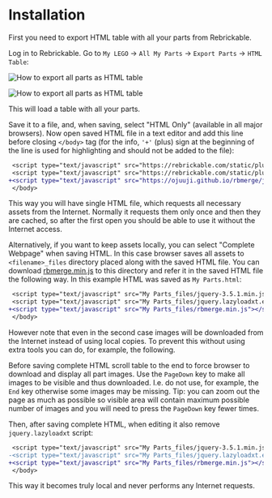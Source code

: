 # Installation

First you need to export HTML table with all your parts from Rebrickable.

Log in to Rebrickable. Go to `My LEGO` → `All My Parts` → `Export Parts` → `HTML Table`:

![How to export all parts as HTML table](img/export_parts.png)

![How to export all parts as HTML table](/img/export_parts.png)

This will load a table with all your parts.

Save it to a file, and, when saving, select "HTML Only" (available in all major browsers). Now open saved HTML file in a text editor and add this line before closing `</body>` tag (for the info, `'+'` (plus) sign at the beginning of the line is used for highlighting and should not be added to the file):

```diff
 <script type="text/javascript" src="https://rebrickable.com/static/plugins/jquery/jquery-3.5.1.min.js"></script>
 <script type="text/javascript" src="https://rebrickable.com/static/plugins/lazyload/jquery.lazyloadxt.extra.min.js"></script>
+<script type="text/javascript" src="https://ojuuji.github.io/rbmerge/js/rbmerge.min.js"></script>
 </body>
```

This way you will have single HTML file, which requests all necessary assets from the Internet. Normally it requests them only once and then they are cached, so after the first open you should be able to use it without the Internet access.

Alternatively, if you want to keep assets locally, you can select "Complete Webpage" when saving HTML. In this case browser saves all assets to `<filename>_files` directory placed along with the saved HTML file. You can download [rbmerge.min.js](js/rbmerge.min.js) to this directory and refer it in the saved HTML file the following way. In this example HTML was saved as `My Parts.html`:

```diff
 <script type="text/javascript" src="My Parts_files/jquery-3.5.1.min.js"></script>
 <script type="text/javascript" src="My Parts_files/jquery.lazyloadxt.extra.min.js"></script>
+<script type="text/javascript" src="My Parts_files/rbmerge.min.js"></script>
 </body>
```

However note that even in the second case images will be downloaded from the Internet instead of using local copies. To prevent this without using extra tools you can do, for example, the following.

Before saving complete HTML scroll table to the end to force browser to download and display all part images. Use the `PageDown` key to make all images to be visible and thus downloaded. I.e. do not use, for example, the `End` key otherwise some images may be missing. Tip: you can zoom out the page as much as possible so visible area will contain maximum possible number of images and you will need to press the `PageDown` key fewer times.

Then, after saving complete HTML, when editing it also remove `jquery.lazyloadxt` script:

```diff
 <script type="text/javascript" src="My Parts_files/jquery-3.5.1.min.js"></script>
-<script type="text/javascript" src="My Parts_files/jquery.lazyloadxt.extra.min.js"></script>
+<script type="text/javascript" src="My Parts_files/rbmerge.min.js"></script>
 </body>
```

This way it becomes truly local and never performs any Internet requests.

